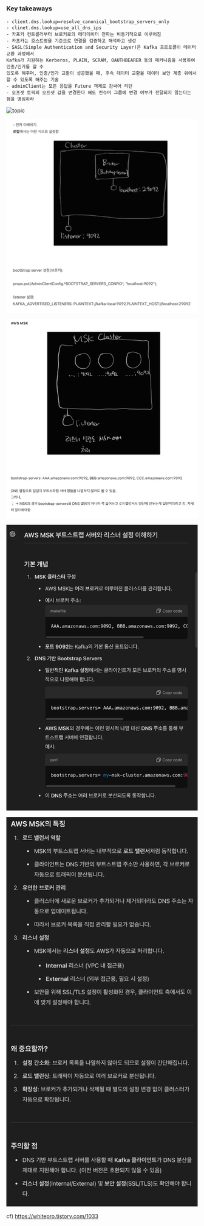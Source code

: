 
### Key takeaways
```
- client.dns.lookup=resolve_canonical_bootstrap_servers_only
- clinet.dns.lookup=use_all_dns_ips
- 카프카 컨트롤러부터 브로커로의 메타데이터 전파는 비동기적으로 이루어짐
- 카프카는 호스트명을 기준으로 연결을 검증하고 해석하고 생성
- SASL(Simple Authentication and Security Layer)은 Kafka 프로토콜이 데이터 교환 과정에서
Kafka가 지원하는 Kerberos, PLAIN, SCRAM, OAUTHBEARER 등의 메커니즘을 사용하여 인종/인가를 할 수 
있도록 해주며, 인증/인가 교환이 성공했을 때, 후속 데이터 교환을 데이터 보안 계층 위에서 할 수 있도록 해주는 기술
- adminClient는 모든 응답을 Future 객체로 감싸어 리턴
- 오프셋 토픽의 오프셋 값을 변경한다 해도 컨슈머 그룹에 변경 여부가 전달되지 않는다는 점을 명심하라
```

![topic](../../assets/clinet.dns.lookup_설정_정리.png)

![topic](../../assets/local_listener.png)

![topic](../../assets/msk_listener.png)

![topic](../../assets/aws_msk_broker.png)

![topic](../../assets/aws_msk.png)




cf) https://whitepro.tistory.com/1033

